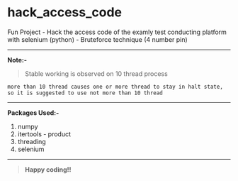 # hack_access_code

Fun Project - Hack the access code of the examly test conducting platform with selenium (python) - Bruteforce technique (4 number pin)

----------

**Note:-**

> Stable working is observed on 10 thread process

```language
more than 10 thread causes one or more thread to stay in halt state, so it is suggested to use not more than 10 thread
```

---

**Packages Used:-**

1. numpy
2. itertools - product
3. threading
4. selenium

---

> **Happy coding!!**
